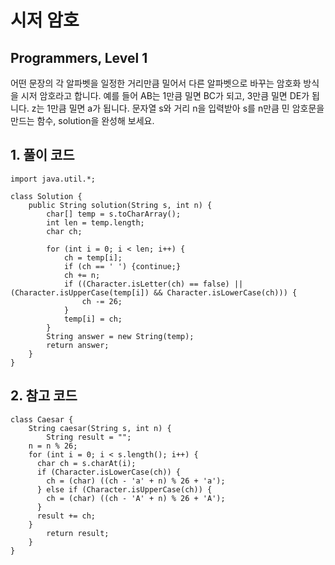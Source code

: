 # 시저 암호

## Programmers, Level 1

어떤 문장의 각 알파벳을 일정한 거리만큼 밀어서 다른 알파벳으로 바꾸는 암호화 방식을 시저 암호라고 합니다. 예를 들어 AB는 1만큼 밀면 BC가 되고, 3만큼 밀면 DE가 됩니다. z는 1만큼 밀면 a가 됩니다. 문자열 s와 거리 n을 입력받아 s를 n만큼 민 암호문을 만드는 함수, solution을 완성해 보세요.



## 1. 풀이 코드

```
import java.util.*;

class Solution {
    public String solution(String s, int n) {
        char[] temp = s.toCharArray();
        int len = temp.length;
        char ch;

        for (int i = 0; i < len; i++) {
            ch = temp[i];
            if (ch == ' ') {continue;} 
            ch += n;
            if ((Character.isLetter(ch) == false) || (Character.isUpperCase(temp[i]) && Character.isLowerCase(ch))) {
                ch -= 26;
            }
            temp[i] = ch;
        }
        String answer = new String(temp);
        return answer;
    }
}
```



## 2. 참고 코드

```
class Caesar {
    String caesar(String s, int n) {
        String result = "";
    n = n % 26;
    for (int i = 0; i < s.length(); i++) {
      char ch = s.charAt(i);
      if (Character.isLowerCase(ch)) {
        ch = (char) ((ch - 'a' + n) % 26 + 'a');
      } else if (Character.isUpperCase(ch)) {
        ch = (char) ((ch - 'A' + n) % 26 + 'A');
      }
      result += ch;
    }
        return result;
    }
}
```

